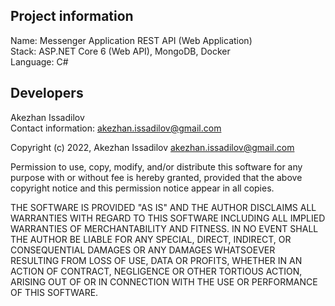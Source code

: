 Project information
-------------------

Name: Messenger Application REST API (Web Application)\
Stack: ASP.NET Core 6 (Web API), MongoDB, Docker\
Language: C#


Developers
----------
Akezhan Issadilov\
Contact information: akezhan.issadilov@gmail.com

Copyright (c) 2022, Akezhan Issadilov <akezhan.issadilov@gmail.com>

Permission to use, copy, modify, and/or distribute this software for any
purpose with or without fee is hereby granted, provided that the above
copyright notice and this permission notice appear in all copies.

THE SOFTWARE IS PROVIDED "AS IS" AND THE AUTHOR DISCLAIMS ALL WARRANTIES
WITH REGARD TO THIS SOFTWARE INCLUDING ALL IMPLIED WARRANTIES OF
MERCHANTABILITY AND FITNESS. IN NO EVENT SHALL THE AUTHOR BE LIABLE FOR
ANY SPECIAL, DIRECT, INDIRECT, OR CONSEQUENTIAL DAMAGES OR ANY DAMAGES
WHATSOEVER RESULTING FROM LOSS OF USE, DATA OR PROFITS, WHETHER IN AN
ACTION OF CONTRACT, NEGLIGENCE OR OTHER TORTIOUS ACTION, ARISING OUT OF
OR IN CONNECTION WITH THE USE OR PERFORMANCE OF THIS SOFTWARE.
